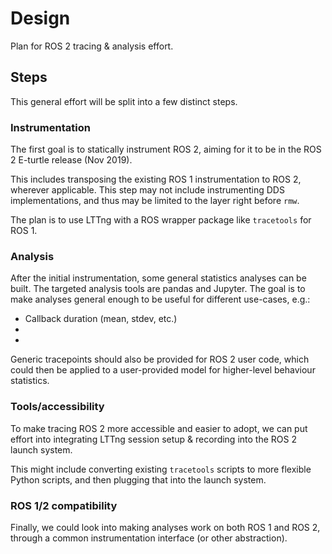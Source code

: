 # Design

Plan for ROS 2 tracing & analysis effort.

## Steps

This general effort will be split into a few distinct steps.

### Instrumentation

The first goal is to statically instrument ROS 2, aiming for it to be in the ROS 2 E-turtle release (Nov 2019).

This includes transposing the existing ROS 1 instrumentation to ROS 2, wherever applicable. This step may not include instrumenting DDS implementations, and thus may be limited to the layer right before `rmw`.

The plan is to use LTTng with a ROS wrapper package like `tracetools` for ROS 1.

### Analysis

After the initial instrumentation, some general statistics analyses can be built. The targeted analysis tools are pandas and Jupyter. The goal is to make analyses general enough to be useful for different use-cases, e.g.:

* Callback duration (mean, stdev, etc.)
* 
* 

Generic tracepoints should also be provided for ROS 2 user code, which could then be applied to a user-provided model for higher-level behaviour statistics.


### Tools/accessibility

To make tracing ROS 2 more accessible and easier to adopt, we can put effort into integrating LTTng session setup & recording into the ROS 2 launch system.

This might include converting existing `tracetools` scripts to more flexible Python scripts, and then plugging that into the launch system.

### ROS 1/2 compatibility

Finally, we could look into making analyses work on both ROS 1 and ROS 2, through a common instrumentation interface (or other abstraction).
